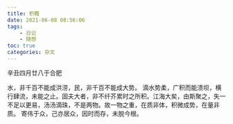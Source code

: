 ```yaml
---
title: 积概
date: 2021-06-08 08:56:06
tags:
    - 日记
    - 随想
toc: true
categories: 杂文
---
```

辛丑四月廿八于合肥
<!--more-->
水，非千百不能成洪涝，民，非千百不能成大势。
滴水势柔，广积而能溃坝，横行肆流，未能之止。固夫大者，非不纤芥累时之所积。江海大矣，由斯聚之，失一不足以更易，汤汤滴珠，不是两物。故一物之重，在质非体，积微成势，在量非质。
寄伟于众，己亦居众，因时而存，未脱今根。
